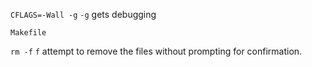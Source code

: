 `CFLAGS=-Wall -g`
	`-g` gets debugging

`Makefile`

`rm -f`
	`f` attempt to remove the files without prompting for confirmation.